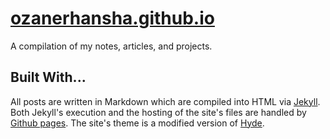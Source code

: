 # [ozanerhansha.github.io](https://ozanerhansha.github.io)
A compilation of my notes, articles, and projects.

## Built With...
All posts are written in Markdown which are compiled into HTML via [Jekyll](https://jekyllrb.com). Both Jekyll's execution and the hosting of the site's files are handled by [Github pages](https://pages.github.com). The site's theme is a modified version of [Hyde](https://github.com/poole/hyde).
